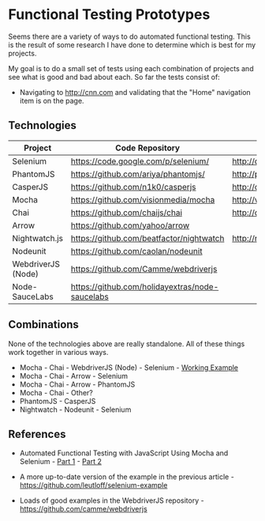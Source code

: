 # Functional Testing Prototypes
Seems there are a variety of ways to do automated functional testing.  This is the result of some
research I have done to determine which is best for my projects.

My goal is to do a small set of tests using each combination of projects and see what is good and
bad about each.  So far the tests consist of:

- Navigating to <http://cnn.com> and validating that the "Home" navigation item is on the page.


## Technologies

Project              | Code Repository                            | Homepage 
-------------------- | ------------------------------------------ | -------------------------------------
Selenium             | <https://code.google.com/p/selenium/>      | <http://docs.seleniumhq.org/>
PhantomJS            | <https://github.com/ariya/phantomjs/>      | <http://phantomjs.org/>
CasperJS             | <https://github.com/n1k0/casperjs>         | <http://casperjs.org/>
Mocha                | <https://github.com/visionmedia/mocha>     | <http://visionmedia.github.io/mocha/>
Chai                 | <https://github.com/chaijs/chai>           | <http://chaijs.com/>
Arrow                | <https://github.com/yahoo/arrow>           |
Nightwatch.js        | <https://github.com/beatfactor/nightwatch> | <http://nightwatchjs.org/>
Nodeunit             | <https://github.com/caolan/nodeunit>       |
WebdriverJS (Node)   | <https://github.com/Camme/webdriverjs>     |
Node-SauceLabs       | <https://github.com/holidayextras/node-saucelabs> |


## Combinations
None of the technologies above are really standalone.  All of these things work together in various ways.

- Mocha - Chai - WebdriverJS (Node) - Selenium - [Working Example][mcws]
- Mocha - Chai - Arrow - Selenium
- Mocha - Chai - Arrow - PhantomJS
- Mocha - Chai - Other?
- PhantomJS - CasperJS
- Nightwatch - Nodeunit - Selenium


## References

- Automated Functional Testing with JavaScript Using Mocha and Selenium - [Part 1][ref-1-part-1] - [Part 2][ref-1-part-2]

- A more up-to-date version of the example in the previous article - <https://github.com/leutloff/selenium-example>

- Loads of good examples in the WebdriverJS repository - <https://github.com/camme/webdriverjs>




[ref-1-part-1]: http://unexpectedliteral.com/2012/04/17/automated-functional-testing-with-javascript-using-mocha-and-selenium-part-1/
[ref-1-part-2]: http://unexpectedliteral.com/2012/05/09/automated-functional-testing-with-javascript-using-mocha-and-selenium-part-2/
[mcws]: https://github.com/jamsyoung/functional-testing-prototypes/blob/master/mocha-chai-webdriverjs-selenium/
